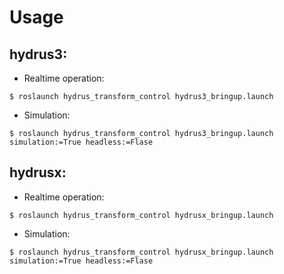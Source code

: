 # Usage
## hydrus3:
- Realtime operation:
```
$ roslaunch hydrus_transform_control hydrus3_bringup.launch
```

- Simulation:
```
$ roslaunch hydrus_transform_control hydrus3_bringup.launch simulation:=True headless:=Flase
```

## hydrusx:
- Realtime operation:
```
$ roslaunch hydrus_transform_control hydrusx_bringup.launch
```

- Simulation:
```
$ roslaunch hydrus_transform_control hydrusx_bringup.launch simulation:=True headless:=Flase
```

